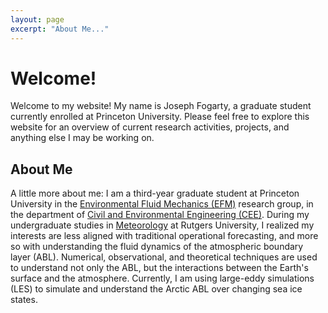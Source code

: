 ```yaml
---
layout: page
excerpt: "About Me..."
---
```


# Welcome!

Welcome to my website! My name is Joseph Fogarty, a graduate student currently enrolled at Princeton University. Please feel free to explore this website for an overview of current research activities, projects, and anything else I may be working on.

## About Me

A little more about me: I am a third-year graduate student at Princeton University in the [Environmental Fluid Mechanics (EFM)](http://efm.princeton.edu/) research group, in the department of [Civil and Environmental Engineering (CEE)](https://cee.princeton.edu/). During my undergraduate studies in [Meteorology](https://meteorology.rutgers.edu/) at Rutgers University, I realized my interests are less aligned with traditional operational forecasting, and more so with understanding the fluid dynamics of the atmospheric boundary layer (ABL). Numerical, observational, and theoretical techniques are used to understand not only the ABL, but the interactions between the Earth's surface and the atmosphere. Currently, I am using large-eddy simulations (LES) to simulate and understand the Arctic ABL over changing sea ice states.
